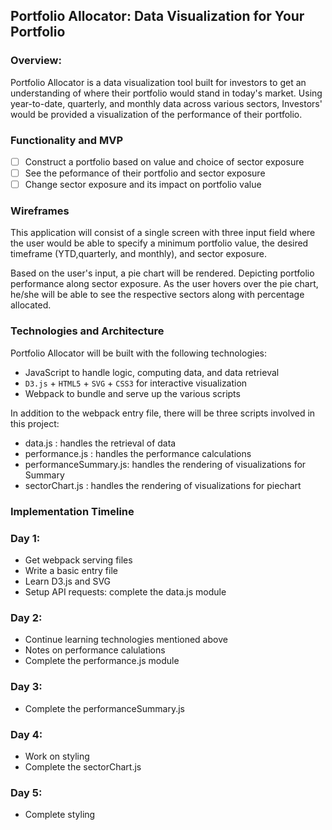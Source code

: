 ## Portfolio Allocator: Data Visualization for Your Portfolio

### Overview: 

Portfolio Allocator is a data visualization tool built for investors to get an understanding of where their portfolio would stand in today's market. Using year-to-date, quarterly, and monthly data across various sectors, Investors' would be provided a visualization of the performance of their portfolio.

### Functionality and MVP 

- [ ] Construct a portfolio based on value and choice of sector exposure
- [ ] See the peformance of their portfolio and sector exposure
- [ ] Change sector exposure and its impact on portfolio value

### Wireframes

This application will consist of a single screen with three input field where the user would be able to specify a minimum portfolio value, the desired timeframe (YTD,quarterly, and monthly), and sector exposure. 

Based on the user's input, a pie chart will be rendered. Depicting portfolio performance along sector exposure. As the user hovers over the pie chart, he/she will be able to see the respective sectors along with percentage allocated.

### Technologies and Architecture

Portfolio Allocator will be built with the following technologies: 

- JavaScript to handle logic, computing data, and data retrieval
- `D3.js` + `HTML5` + `SVG` + `CSS3` for interactive visualization
- Webpack to bundle and serve up the various scripts

In addition to the webpack entry file, there will be three scripts involved in this project:

- data.js : handles the retrieval of data
- performance.js : handles the performance calculations
- performanceSummary.js: handles the rendering of visualizations for Summary 
- sectorChart.js : handles the rendering of visualizations for piechart

### Implementation Timeline

### Day 1: 

- Get webpack serving files
- Write a basic entry file
- Learn D3.js and SVG 
- Setup API requests: complete the data.js module


### Day 2: 
- Continue learning technologies mentioned above
- Notes on performance calulations
- Complete the performance.js module

### Day 3: 
- Complete the performanceSummary.js

### Day 4: 
- Work on styling
- Complete the sectorChart.js

### Day 5: 
- Complete styling